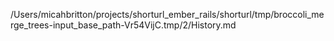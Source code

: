 /Users/micahbritton/projects/shorturl_ember_rails/shorturl/tmp/broccoli_merge_trees-input_base_path-Vr54VijC.tmp/2/History.md